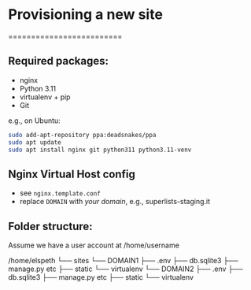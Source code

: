 # Provisioning a new site
=========================

## Required packages:

* nginx
* Python 3.11
* virtualenv + pip
* Git

e.g., on Ubuntu:

```bash
sudo add-apt-repository ppa:deadsnakes/ppa
sudo apt update
sudo apt install nginx git python311 python3.11-venv
```

## Nginx Virtual Host config

* see `nginx.template.conf`
* replace `DOMAIN` with *your domain*, e.g., superlists-staging.it

## Folder structure:

Assume we have a user account at /home/username

/home/elspeth
└── sites
    └── DOMAIN1
        ├── .env
        ├── db.sqlite3
        ├── manage.py etc
        ├── static
        └── virtualenv
    └── DOMAIN2
        ├── .env
        ├── db.sqlite3
        ├── manage.py etc
        ├── static
        └── virtualenv